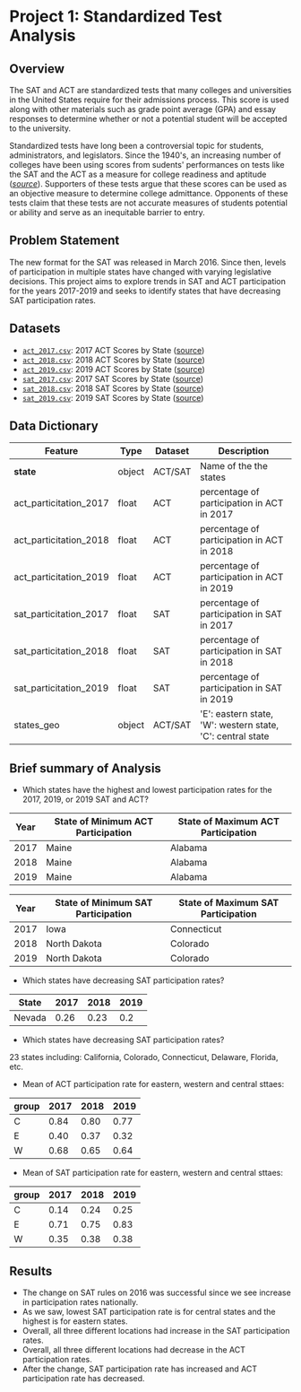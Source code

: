 # Project 1: Standardized Test Analysis

## Overview
The SAT and ACT are standardized tests that many colleges and universities in the United States require for their admissions process. This score is used along with other materials such as grade point average (GPA) and essay responses to determine whether or not a potential student will be accepted to the university.

Standardized tests have long been a controversial topic for students, administrators, and legislators. Since the 1940's, an increasing number of colleges have been using scores from sudents' performances on tests like the SAT and the ACT as a measure for college readiness and aptitude ([*source*](https://www.minotdailynews.com/news/local-news/2017/04/a-brief-history-of-the-sat-and-act/)). Supporters of these tests argue that these scores can be used as an objective measure to determine college admittance. Opponents of these tests claim that these tests are not accurate measures of students potential or ability and serve as an inequitable barrier to entry.

## Problem Statement
The new format for the SAT was released in March 2016. Since then, levels of participation in multiple states have changed with varying legislative decisions. This project aims to explore trends in SAT and ACT participation for the years 2017-2019 and seeks to identify states that have decreasing SAT participation rates.

## Datasets
* [`act_2017.csv`](./data/act_2017.csv): 2017 ACT Scores by State ([source](https://blog.prepscholar.com/act-scores-by-state-averages-highs-and-lows))
* [`act_2018.csv`](./data/act_2018.csv): 2018 ACT Scores by State ([source](https://blog.prepscholar.com/act-scores-by-state-averages-highs-and-lows))
* [`act_2019.csv`](./data/act_2019.csv): 2019 ACT Scores by State ([source](https://blog.prepscholar.com/act-scores-by-state-averages-highs-and-lows))
* [`sat_2017.csv`](./data/sat_2017.csv): 2017 SAT Scores by State ([source](https://blog.collegevine.com/here-are-the-average-sat-scores-by-state/))
* [`sat_2018.csv`](./data/sat_2018.csv): 2018 SAT Scores by State ([source](https://blog.collegevine.com/here-are-the-average-sat-scores-by-state/))
* [`sat_2019.csv`](./data/sat_2019.csv): 2019 SAT Scores by State ([source](https://blog.prepscholar.com/average-sat-scores-by-state-most-recent))

## Data Dictionary

|__Feature__|__Type__|__Dataset__|__Description__|
|---|---|---|---|
|__state__|object|ACT/SAT|Name of the the states|
|act_particitation_2017|float|ACT|percentage of participation in ACT in 2017|
|act_particitation_2018|float|ACT|percentage of participation in ACT in 2018|
|act_particitation_2019|float|ACT|percentage of participation in ACT in 2019|
|sat_particitation_2017|float|SAT|percentage of participation in SAT in 2017|
|sat_particitation_2018|float|SAT|percentage of participation in SAT in 2018|
|sat_particitation_2019|float|SAT|percentage of participation in SAT in 2019|
|states_geo|object|ACT/SAT|'E': eastern state, 'W': western state, 'C': central state|
 
## Brief summary of Analysis
- Which states have the highest and lowest participation rates for the 2017, 2019, or 2019 SAT and ACT?

|__Year__|__State of Minimum ACT Participation__|__State of Maximum ACT Participation__|
|---|---|---|
|2017|Maine|Alabama|
|2018|Maine|Alabama|
|2019|Maine|Alabama|

|__Year__|__State of Minimum SAT Participation__|__State of Maximum SAT Participation__|
|---|---|---|
|2017|    Iowa    |Connecticut|
|2018|North Dakota|Colorado|
|2019|North Dakota|Colorado|

- Which states have decreasing SAT participation rates?

|State|2017|2018|2019|
|---|---|---|---|
|Nevada|0.26|0.23|0.2|


- Which states have decreasing SAT participation rates?

23 states including: California, Colorado, Connecticut, Delaware, Florida, etc.

- Mean of ACT participation rate for eastern, western and central sttaes:

|group|2017|2018|2019|
|---|---|---|---|
|C|0.84|0.80|0.77|
|E|0.40|0.37|0.32|
|W|0.68|0.65|0.64|

- Mean of SAT participation rate for eastern, western and central sttaes:

|group|2017|2018|2019|
|---|---|---|---|
|C|0.14|0.24|0.25|
|E|0.71|0.75|0.83|
|W|0.35|0.38|0.38|

## Results
- The change on SAT rules on 2016 was successful since we see increase in participation rates nationally.
- As we saw, lowest SAT participation rate is for central states and the highest is for eastern states.
- Overall, all three different locations had increase in the SAT participation rates.
- Overall, all three different locations had decrease in the ACT participation rates.
- After the change, SAT participation rate has increased and ACT participation rate has decreased.

